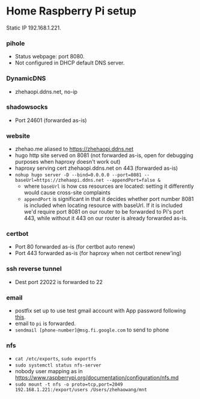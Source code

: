 # Home Raspberry Pi setup

Static IP 192.168.1.221.

### pihole

* Status webpage: port 8080.
* Not configured in DHCP default DNS server.

### DynamicDNS

* zhehaopi.ddns.net, no-ip

### shadowsocks

* Port 24601 (forwarded as-is)

### website

* zhehao.me aliased to https://zhehaopi.ddns.net
* hugo http site served on 8081 (not forwarded as-is, open for debugging purposes when haproxy doesn't work out)
* haproxy serving cert zhehaopi.ddns.net on 443 (forwarded as-is)
* `nohup hugo server -D --bind=0.0.0.0 --port=8081 --baseUrl=https://zhehaopi.ddns.net --appendPort=false &`
  * where `baseUrl` is how css resources are located: setting it differently would cause cross-site complaints
  * `appendPort` is significant in that it decides whether port number 8081 is included when locating resource with baseUrl. If it is included we'd require port 8081 on our router to be forwarded to Pi's port 443, while without it 443 on our router is already forwarded as-is.

### certbot

* Port 80 forwarded as-is (for certbot auto renew)
* Port 443 forwarded as-is (for haproxy when not certbot renew'ing)

### ssh reverse tunnel

* Dest port 22022 is forwarded to 22

### email

* postfix set up to use test gmail account with App password following [this](https://medium.com/swlh/setting-up-gmail-and-other-email-on-a-raspberry-pi-6f7e3ad3d0e).
* email to `pi` is forwarded.
* `sendmail [phone-number]@msg.fi.google.com` to send to phone

### nfs

* `cat /etc/exports`, `sudo exportfs`
* `sudo systemctl status nfs-server`
* nobody user mapping as in https://www.raspberrypi.org/documentation/configuration/nfs.md
* `sudo mount -t nfs -o proto=tcp,port=2049 192.168.1.221:/export/users /Users/zhehaowang/mnt`
